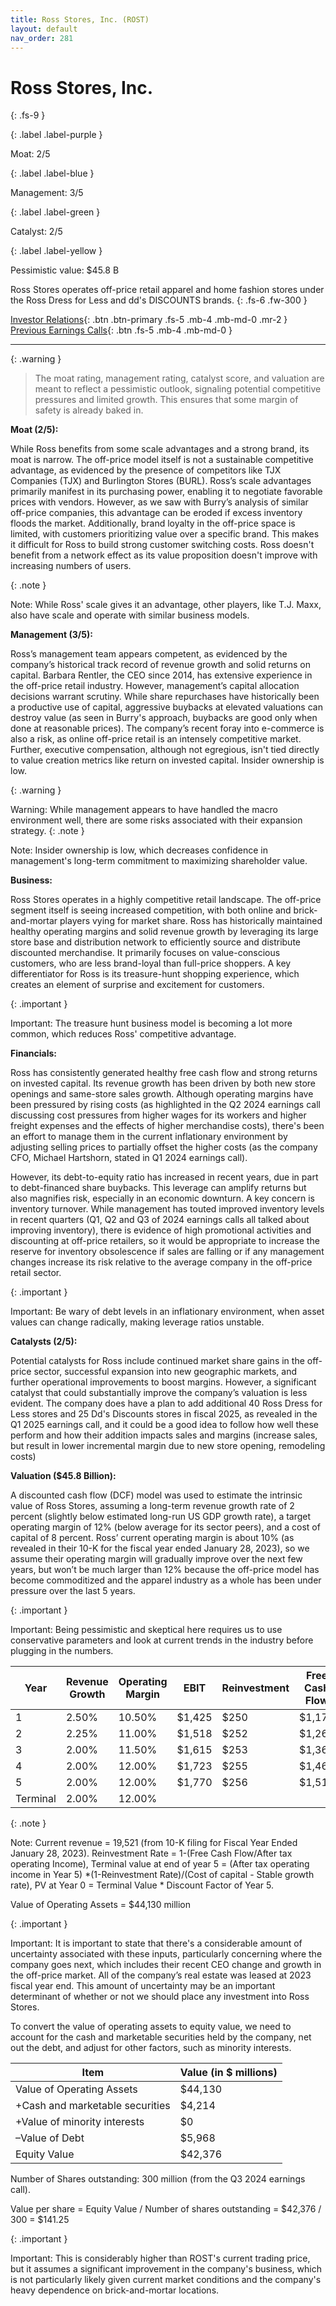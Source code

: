 ```yaml
---
title: Ross Stores, Inc. (ROST)
layout: default
nav_order: 281
---
```


# Ross Stores, Inc.
{: .fs-9 }

{: .label .label-purple }

Moat: 2/5

{: .label .label-blue }

Management: 3/5

{: .label .label-green }

Catalyst: 2/5

{: .label .label-yellow }

Pessimistic value: $45.8 B

Ross Stores operates off-price retail apparel and home fashion stores under the Ross Dress for Less and dd's DISCOUNTS brands.
{: .fs-6 .fw-300 }

[Investor Relations](https://www.google.com/search?q=ROST+investor+relations){: .btn .btn-primary .fs-5 .mb-4 .mb-md-0 .mr-2 }
[Previous Earnings Calls](https://discountingcashflows.com/company/ROST/transcripts/){: .btn .fs-5 .mb-4 .mb-md-0 }

---

{: .warning } 
>The moat rating, management rating, catalyst score, and valuation are meant to reflect a pessimistic outlook, signaling potential competitive pressures and limited growth. This ensures that some margin of safety is already baked in.


**Moat (2/5):** 

While Ross benefits from some scale advantages and a strong brand, its moat is narrow.  The off-price model itself is not a sustainable competitive advantage, as evidenced by the presence of competitors like TJX Companies (TJX) and Burlington Stores (BURL).  Ross’s scale advantages primarily manifest in its purchasing power, enabling it to negotiate favorable prices with vendors.  However, as we saw with Burry’s analysis of similar off-price companies, this advantage can be eroded if excess inventory floods the market. Additionally, brand loyalty in the off-price space is limited, with customers prioritizing value over a specific brand.  This makes it difficult for Ross to build strong customer switching costs.  Ross doesn't benefit from a network effect as its value proposition doesn't improve with increasing numbers of users.  

{: .note }

Note: While Ross' scale gives it an advantage, other players, like T.J. Maxx, also have scale and operate with similar business models.
 

**Management (3/5):**

Ross’s management team appears competent, as evidenced by the company’s historical track record of revenue growth and solid returns on capital. Barbara Rentler, the CEO since 2014, has extensive experience in the off-price retail industry. However, management’s capital allocation decisions warrant scrutiny.  While share repurchases have historically been a productive use of capital, aggressive buybacks at elevated valuations can destroy value (as seen in Burry's approach, buybacks are good only when done at reasonable prices).  The company’s recent foray into e-commerce is also a risk, as online off-price retail is an intensely competitive market.  Further, executive compensation, although not egregious, isn't tied directly to value creation metrics like return on invested capital. Insider ownership is low.

{: .warning }

Warning: While management appears to have handled the macro environment well, there are some risks associated with their expansion strategy.
{: .note }

Note: Insider ownership is low, which decreases confidence in management's long-term commitment to maximizing shareholder value.

**Business:**

Ross Stores operates in a highly competitive retail landscape. The off-price segment itself is seeing increased competition, with both online and brick-and-mortar players vying for market share.  Ross has historically maintained healthy operating margins and solid revenue growth by leveraging its large store base and distribution network to efficiently source and distribute discounted merchandise.  It primarily focuses on value-conscious customers, who are less brand-loyal than full-price shoppers.  A key differentiator for Ross is its treasure-hunt shopping experience, which creates an element of surprise and excitement for customers.

{: .important }

Important: The treasure hunt business model is becoming a lot more common, which reduces Ross' competitive advantage.

**Financials:**

Ross has consistently generated healthy free cash flow and strong returns on invested capital.  Its revenue growth has been driven by both new store openings and same-store sales growth.  Although operating margins have been pressured by rising costs (as highlighted in the Q2 2024 earnings call discussing cost pressures from higher wages for its workers and higher freight expenses and the effects of higher merchandise costs), there's been an effort to manage them in the current inflationary environment by adjusting selling prices to partially offset the higher costs (as the company CFO, Michael Hartshorn, stated in Q1 2024 earnings call).  

However, its debt-to-equity ratio has increased in recent years, due in part to debt-financed share buybacks. This leverage can amplify returns but also magnifies risk, especially in an economic downturn.  A key concern is inventory turnover.  While management has touted improved inventory levels in recent quarters (Q1, Q2 and Q3 of 2024 earnings calls all talked about improving inventory), there is evidence of high promotional activities and discounting at off-price retailers, so it would be appropriate to increase the reserve for inventory obsolescence if sales are falling or if any management changes increase its risk relative to the average company in the off-price retail sector.

{: .important }

Important:  Be wary of debt levels in an inflationary environment, when asset values can change radically, making leverage ratios unstable.

**Catalysts (2/5):**

Potential catalysts for Ross include continued market share gains in the off-price sector, successful expansion into new geographic markets, and further operational improvements to boost margins.  However, a significant catalyst that could substantially improve the company’s valuation is less evident. The company does have a plan to add additional 40 Ross Dress for Less stores and 25 Dd's Discounts stores in fiscal 2025, as revealed in the Q1 2025 earnings call, and it could be a good idea to follow how well these perform and how their addition impacts sales and margins (increase sales, but result in lower incremental margin due to new store opening, remodeling costs)


**Valuation ($45.8 Billion):**

A discounted cash flow (DCF) model was used to estimate the intrinsic value of Ross Stores, assuming a long-term revenue growth rate of 2 percent (slightly below estimated long-run US GDP growth rate), a target operating margin of 12% (below average for its sector peers), and a cost of capital of 8 percent. 
Ross’ current operating margin is about 10% (as revealed in their 10-K for the fiscal year ended January 28, 2023), so we assume their operating margin will gradually improve over the next few years, but won’t be much larger than 12% because the off-price model has become commoditized and the apparel industry as a whole has been under pressure over the last 5 years.

{: .important }

Important: Being pessimistic and skeptical here requires us to use conservative parameters and look at current trends in the industry before plugging in the numbers.


| Year | Revenue Growth | Operating Margin | EBIT | Reinvestment | Free Cash Flow | Cost of Capital | Discount Factor | Present Value |
|---|---|---|---|---|---|---|---|---|
| 1 | 2.50% | 10.50% | $1,425 | $250 | $1,175 | 8% | 0.926 | $1,088 |
| 2 | 2.25% | 11.00% | $1,518 | $252 | $1,266 | 8% | 0.857 | $1,086 |
| 3 | 2.00% | 11.50% | $1,615 | $253 | $1,362 | 8% | 0.794 | $1,081 |
| 4 | 2.00% | 12.00% | $1,723 | $255 | $1,468 | 8% | 0.735 | $1,079 |
| 5 | 2.00% | 12.00% | $1,770 | $256 | $1,514 | 8% | 0.681 | $1,031 |
| Terminal | 2.00% | 12.00% |  |  |  | 8% | 12.50 | $33,412| 

{: .note }

Note:  Current revenue = 19,521 (from 10-K filing for Fiscal Year Ended January 28, 2023). Reinvestment Rate = 1-(Free Cash Flow/After tax operating Income), Terminal value at end of year 5 = (After tax operating income in Year 5) *(1-Reinvestment Rate)/(Cost of capital - Stable growth rate), PV at Year 0 = Terminal Value * Discount Factor of Year 5.



Value of Operating Assets = $44,130 million

{: .important }

Important: It is important to state that there's a considerable amount of uncertainty associated with these inputs, particularly concerning where the company goes next, which includes their recent CEO change and growth in the off-price market. All of the company’s real estate was leased at 2023 fiscal year end. This amount of uncertainty may be an important determinant of whether or not we should place any investment into Ross Stores.

To convert the value of operating assets to equity value, we need to account for the cash and marketable securities held by the company, net out the debt, and adjust for other factors, such as minority interests.

| Item | Value (in $ millions) |
|---|---|
| Value of Operating Assets | $44,130 |
| +Cash and marketable securities | $4,214 |
| +Value of minority interests | $0 |
| –Value of Debt | $5,968 |
| Equity Value | $42,376|


Number of Shares outstanding:  300 million (from the Q3 2024 earnings call). 

Value per share = Equity Value / Number of shares outstanding = $42,376 / 300 = $141.25

{: .important }

Important: This is considerably higher than ROST's current trading price, but it assumes a significant improvement in the company's business, which is not particularly likely given current market conditions and the company's heavy dependence on brick-and-mortar locations.